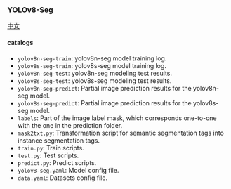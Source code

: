 ### YOLOv8-Seg

[中文](README_CH.md)

#### catalogs

* `yolov8n-seg-train`: yolov8n-seg model training log.
* `yolov8s-seg-train`: yolov8s-seg model training log.
* `yolov8n-seg-test`: yolov8n-seg modeling test results.
* `yolov8s-seg-test`: yolov8s-seg modeling test results.
* `yolov8n-seg-predict`: Partial image prediction results for the yolov8n-seg model.
* `yolov8s-seg-predict`: Partial image prediction results for the yolov8s-seg model.
* `labels`: Part of the image label mask, which corresponds one-to-one with the one in the prediction folder.
* `mask2txt.py`: Transformation script for semantic segmentation tags into instance segmentation tags.
* `train.py`: Train scripts.
* `test.py`: Test scripts.
* `predict.py`: Predict scripts.
* `yolov8-seg.yaml`: Model config file.
* `data.yaml`: Datasets config file.


